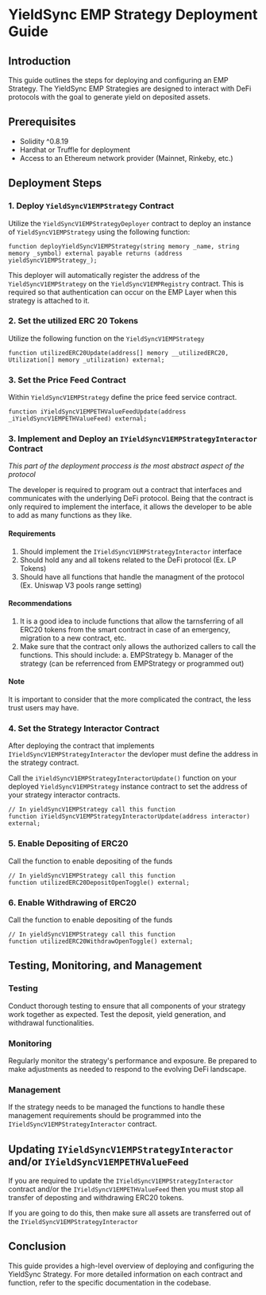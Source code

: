 # YieldSync EMP Strategy Deployment Guide

## Introduction

This guide outlines the steps for deploying and configuring an EMP Strategy. The YieldSync EMP Strategies are designed to interact with DeFi protocols with the goal to generate yield on deposited assets.

## Prerequisites

- Solidity ^0.8.19
- Hardhat or Truffle for deployment
- Access to an Ethereum network provider (Mainnet, Rinkeby, etc.)

## Deployment Steps

### 1. Deploy `YieldSyncV1EMPStrategy` Contract

Utilize the `YieldSyncV1EMPStrategyDeployer` contract to deploy an instance of `YieldSyncV1EMPStrategy` using the following function:

```solidity
function deployYieldSyncV1EMPStrategy(string memory _name, string memory _symbol) external payable returns (address yieldSyncV1EMPStrategy_);
```

This deployer will automatically register the address of the `YieldSyncV1EMPStrategy` on the `YieldSyncV1EMPRegistry` contract. This is required so that authentication can occur on the EMP Layer when this strategy is attached to it.

### 2. Set the utilized ERC 20 Tokens

Utilize the following function on the `YieldSyncV1EMPStrategy`

```solidity
function utilizedERC20Update(address[] memory __utilizedERC20, Utilization[] memory _utilization) external;
```

### 3. Set the Price Feed Contract

Within `YieldSyncV1EMPStrategy` define the price feed service contract.

```solidity
function iYieldSyncV1EMPETHValueFeedUpdate(address _iYieldSyncV1EMPETHValueFeed) external;
```

### 3. Implement and Deploy an `IYieldSyncV1EMPStrategyInteractor` Contract

*This part of the deployment proccess is the most abstract aspect of the protocol*

The developer is required to program out a contract that interfaces and communicates with the underlying DeFi protocol. Being that the contract is only required to implement the interface, it allows the developer to be able to add as many functions as they like.

#### Requirements

1. Should implement the `IYieldSyncV1EMPStrategyInteractor` interface
2. Should hold any and all tokens related to the DeFi protocol (Ex. LP Tokens)
3. Should have all functions that handle the managment of the protocol (Ex. Uniswap V3 pools range setting)

#### Recommendations

1. It is a good idea to include functions that allow the tarnsferring of all ERC20 tokens from the smart contract in case of an emergency, migration to a new contract, etc.
2. Make sure that the contract only allows the authorized callers to call the functions. This should include:
	a. EMPStrategy
	b. Manager of the strategy (can be referrenced from EMPStrategy or programmed out)

#### Note

It is important to consider that the more complicated the contract, the less trust users may have.

### 4. Set the Strategy Interactor Contract

After deploying the contract that implements `IYieldSyncV1EMPStrategyInteractor` the devloper must define the address in the strategy contract.

Call the `iYieldSyncV1EMPStrategyInteractorUpdate()` function on your deployed `YieldSyncV1EMPStrategy` instance contract to set the address of your strategy interactor contracts.

```solidity
// In yieldSyncV1EMPStrategy call this function
function iYieldSyncV1EMPStrategyInteractorUpdate(address interactor) external;
```

### 5. Enable Depositing of ERC20

Call the function to enable depositing of the funds

```solidity
// In yieldSyncV1EMPStrategy call this function
function utilizedERC20DepositOpenToggle() external;
```

### 6. Enable Withdrawing of ERC20

Call the function to enable depositing of the funds

```solidity
// In yieldSyncV1EMPStrategy call this function
function utilizedERC20WithdrawOpenToggle() external;
```

## Testing, Monitoring, and Management

### Testing

Conduct thorough testing to ensure that all components of your strategy work together as expected. Test the deposit, yield generation, and withdrawal functionalities.

### Monitoring

Regularly monitor the strategy's performance and exposure. Be prepared to make adjustments as needed to respond to the evolving DeFi landscape.

### Management

If the strategy needs to be managed the functions to handle these management requirements should be programmed into the `IYieldSyncV1EMPStrategyInteractor` contract.

## Updating `IYieldSyncV1EMPStrategyInteractor` and/or `IYieldSyncV1EMPETHValueFeed`

If you are required to update the `IYieldSyncV1EMPStrategyInteractor` contract and/or the `IYieldSyncV1EMPETHValueFeed` then you must stop all transfer of deposting and withdrawing ERC20 tokens.

If you are going to do this, then make sure all assets are transferred out of the `IYieldSyncV1EMPStrategyInteractor`

## Conclusion

This guide provides a high-level overview of deploying and configuring the YieldSync Strategy. For more detailed information on each contract and function, refer to the specific documentation in the codebase.

